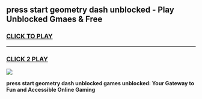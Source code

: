 
## press start geometry dash unblocked - Play Unblocked Gmaes & Free
<h3>
<a href="https://news.freeplayer.one?title=press_start_geometry_dash_unblocked&ref=23F">CLICK TO PLAY</a></h3>
<hr>

<h3>
<a href="https://news.freeplayer.one?title=press_start_geometry_dash_unblocked&ref=23F">CLICK 2 PLAY</a>
  
</h3>

<a href="https://news.freeplayer.one?title=press_start_geometry_dash_unblocked&ref=23F/"><img src="https://clearcache.store/games.png"></a>


**press start geometry dash unblocked games unblocked: Your Gateway to Fun and Accessible Online Gaming**
